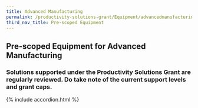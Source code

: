 ```yaml
---
title: Advanced Manufacturing
permalink: /productivity-solutions-grant/Equipment/advancedmanufacturing/
third_nav_title: Pre-scoped Equipment
---
```


## Pre-scoped Equipment for Advanced Manufacturing

### Solutions supported under the Productivity Solutions Grant are regularly reviewed. Do take note of the current support levels and grant caps.

{% include accordion.html %}

